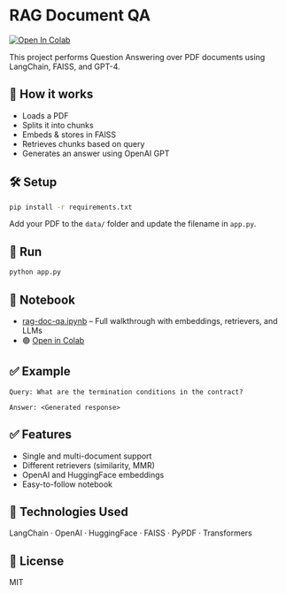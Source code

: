 # RAG Document QA

[![Open In Colab](https://colab.research.google.com/assets/colab-badge.svg)](https://colab.research.google.com/github/zanvari/llm-lab/blob/main/rag-doc-qa/rag-doc-qa.ipynb)

This project performs Question Answering over PDF documents using LangChain, FAISS, and GPT-4.

## 📄 How it works
- Loads a PDF
- Splits it into chunks
- Embeds & stores in FAISS
- Retrieves chunks based on query
- Generates an answer using OpenAI GPT

## 🛠 Setup
```bash
pip install -r requirements.txt
```

Add your PDF to the `data/` folder and update the filename in `app.py`.

## 🚀 Run
```bash
python app.py
```

## 📘 Notebook
- [rag-doc-qa.ipynb](./rag-doc-qa.ipynb) – Full walkthrough with embeddings, retrievers, and LLMs
- 🟢 [Open in Colab](https://colab.research.google.com/github/zanvari/llm-lab/blob/main/rag-doc-qa/rag-doc-qa.ipynb)

## ✅ Example
```
Query: What are the termination conditions in the contract?
```
```
Answer: <Generated response>
```

## ✅ Features
- Single and multi-document support
- Different retrievers (similarity, MMR)
- OpenAI and HuggingFace embeddings
- Easy-to-follow notebook

## 🔧 Technologies Used
LangChain · OpenAI · HuggingFace · FAISS · PyPDF · Transformers

## 📄 License
MIT

